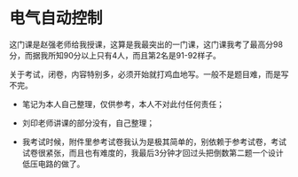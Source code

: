 # 电气自动控制

这门课是赵强老师给我授课，这算是我最突出的一门课，这门课我考了最高分98分，而据我所知90分以上只有4人，而且第2名是91-92样子。

关于考试，闭卷，内容特别多，必须开始就打鸡血地写。一般不是题目难，而是写不完。

- 笔记为本人自己整理，仅供参考，本人不对此付任何责任；

- 刘印老师讲课的部分没有，自己整理；

- 我考试时候，附件里参考试卷我认为是极其简单的，别依赖于参考试卷，考试试卷很紧张，而且也有难度的，我最后3分钟才回过头把倒数第二题一个设计低压电路的做了。